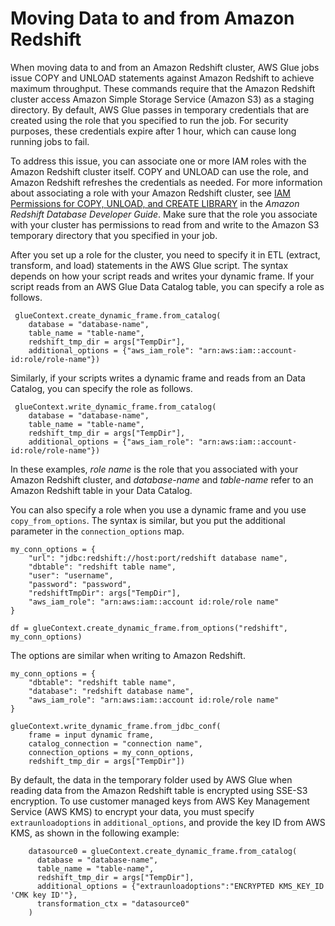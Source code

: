 # Moving Data to and from Amazon Redshift<a name="aws-glue-programming-etl-redshift"></a>

When moving data to and from an Amazon Redshift cluster, AWS Glue jobs issue COPY and UNLOAD statements against Amazon Redshift to achieve maximum throughput\. These commands require that the Amazon Redshift cluster access Amazon Simple Storage Service \(Amazon S3\) as a staging directory\. By default, AWS Glue passes in temporary credentials that are created using the role that you specified to run the job\. For security purposes, these credentials expire after 1 hour, which can cause long running jobs to fail\.

To address this issue, you can associate one or more IAM roles with the Amazon Redshift cluster itself\. COPY and UNLOAD can use the role, and Amazon Redshift refreshes the credentials as needed\. For more information about associating a role with your Amazon Redshift cluster, see [IAM Permissions for COPY, UNLOAD, and CREATE LIBRARY](https://docs.aws.amazon.com/redshift/latest/dg/copy-usage_notes-access-permissions.html#copy-usage_notes-iam-permissions) in the _Amazon Redshift Database Developer Guide_\. Make sure that the role you associate with your cluster has permissions to read from and write to the Amazon S3 temporary directory that you specified in your job\.

After you set up a role for the cluster, you need to specify it in ETL \(extract, transform, and load\) statements in the AWS Glue script\. The syntax depends on how your script reads and writes your dynamic frame\. If your script reads from an AWS Glue Data Catalog table, you can specify a role as follows\.

```
 glueContext.create_dynamic_frame.from_catalog(
    database = "database-name",
    table_name = "table-name",
    redshift_tmp_dir = args["TempDir"],
    additional_options = {"aws_iam_role": "arn:aws:iam::account-id:role/role-name"})
```

Similarly, if your scripts writes a dynamic frame and reads from an Data Catalog, you can specify the role as follows\.

```
 glueContext.write_dynamic_frame.from_catalog(
    database = "database-name",
    table_name = "table-name",
    redshift_tmp_dir = args["TempDir"],
    additional_options = {"aws_iam_role": "arn:aws:iam::account-id:role/role-name"})
```

In these examples, _role name_ is the role that you associated with your Amazon Redshift cluster, and _database\-name_ and _table\-name_ refer to an Amazon Redshift table in your Data Catalog\.

You can also specify a role when you use a dynamic frame and you use `copy_from_options`\. The syntax is similar, but you put the additional parameter in the `connection_options` map\.

```
my_conn_options = {
    "url": "jdbc:redshift://host:port/redshift database name",
    "dbtable": "redshift table name",
    "user": "username",
    "password": "password",
    "redshiftTmpDir": args["TempDir"],
    "aws_iam_role": "arn:aws:iam::account id:role/role name"
}

df = glueContext.create_dynamic_frame.from_options("redshift", my_conn_options)
```

The options are similar when writing to Amazon Redshift\.

```
my_conn_options = {
    "dbtable": "redshift table name",
    "database": "redshift database name",
    "aws_iam_role": "arn:aws:iam::account id:role/role name"
}

glueContext.write_dynamic_frame.from_jdbc_conf(
    frame = input dynamic frame,
    catalog_connection = "connection name",
    connection_options = my_conn_options,
    redshift_tmp_dir = args["TempDir"])
```

By default, the data in the temporary folder used by AWS Glue when reading data from the Amazon Redshift table is encrypted using SSE\-S3 encryption\. To use customer managed keys from AWS Key Management Service \(AWS KMS\) to encrypt your data, you must specify `extraunloadoptions` in `additional_options`, and provide the key ID from AWS KMS, as shown in the following example:

```
    datasource0 = glueContext.create_dynamic_frame.from_catalog(
      database = "database-name",
      table_name = "table-name",
      redshift_tmp_dir = args["TempDir"],
      additional_options = {"extraunloadoptions":"ENCRYPTED KMS_KEY_ID 'CMK key ID'"},
      transformation_ctx = "datasource0"
    )
```
